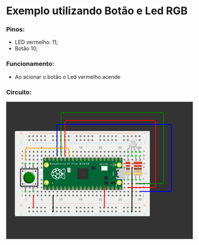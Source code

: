 # Exemplo utilizando Botão e Led RGB

### Pinos:

- LED vermelho: 11;
- Botão 10;

### Funcionamento:
- Ao acionar o botão o Led vermelho acende

### Circuito:
![alt text](https://github.com/Team-Two-Maker/pico-sdk-PT-BR-/blob/main/img/circuito_botao.png "circuito do projeto")
